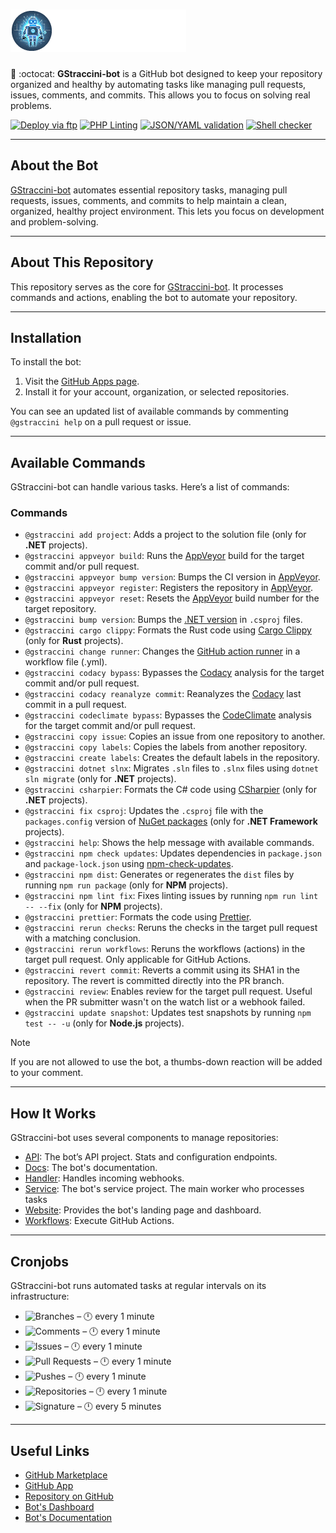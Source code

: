 # ![GStraccini-bot](https://raw.githubusercontent.com/guibranco/gstraccini-bot-website/main/src/images/logo-white.png)

🤖 :octocat: **GStraccini-bot** is a GitHub bot designed to keep your repository organized and healthy by automating tasks like managing pull requests, issues, comments, and commits. This allows you to focus on solving real problems.

[![Deploy via ftp](https://github.com/guibranco/gstraccini-bot-service/actions/workflows/deploy.yml/badge.svg)](https://github.com/guibranco/gstraccini-bot-service/actions/workflows/deploy.yml)
[![PHP Linting](https://github.com/guibranco/gstraccini-bot-service/actions/workflows/php-lint.yml/badge.svg)](https://github.com/guibranco/gstraccini-bot-service/actions/workflows/php-lint.yml)
[![JSON/YAML validation](https://github.com/guibranco/gstraccini-bot-service/actions/workflows/json-yaml-lint.yml/badge.svg)](https://github.com/guibranco/gstraccini-bot-service/actions/workflows/json-yaml-lint.yml)
[![Shell checker](https://github.com/guibranco/gstraccini-bot-service/actions/workflows/shell-checker.yml/badge.svg)](https://github.com/guibranco/gstraccini-bot-service/actions/workflows/shell-checker.yml)

---

## About the Bot

[GStraccini-bot](https://bot.straccini.com) automates essential repository tasks, managing pull requests, issues, comments, and commits to help maintain a clean, organized, healthy project environment. This lets you focus on development and problem-solving.

---

## About This Repository

This repository serves as the core for [GStraccini-bot](https://github.com/apps/gstraccini). It processes commands and actions, enabling the bot to automate your repository.

---

## Installation

To install the bot:

1. Visit the [GitHub Apps page](https://github.com/apps/gstraccini).
2. Install it for your account, organization, or selected repositories.

You can see an updated list of available commands by commenting `@gstraccini help` on a pull request or issue.

---

## Available Commands

GStraccini-bot can handle various tasks. Here’s a list of commands:

### Commands

- `@gstraccini add project`: Adds a project to the solution file (only for **.NET** projects).
- `@gstraccini appveyor build`: Runs the [AppVeyor](https://ci.appveyor.com) build for the target commit and/or pull request.
- `@gstraccini appveyor bump version`: Bumps the CI version in [AppVeyor](https://ci.appveyor.com).
- `@gstraccini appveyor register`: Registers the repository in [AppVeyor](https://ci.appveyor.com).
- `@gstraccini appveyor reset`: Resets the [AppVeyor](https://ci.appveyor.com) build number for the target repository.
- `@gstraccini bump version`: Bumps the [.NET version](https://dotnet.microsoft.com/en-us/platform/support/policy/dotnet-core) in `.csproj` files.
- `@gstraccini cargo clippy`: Formats the Rust code using [Cargo Clippy](https://doc.rust-lang.org/clippy/usage.html) (only for **Rust** projects).
- `@gstraccini change runner`: Changes the [GitHub action runner](https://docs.github.com/en/actions/using-github-hosted-runners/about-github-hosted-runners) in a workflow file (.yml).
- `@gstraccini codacy bypass`: Bypasses the [Codacy](https://www.codacy.com) analysis for the target commit and/or pull request.
- `@gstraccini codacy reanalyze commit`: Reanalyzes the [Codacy](https://www.codacy.com) last commit in a pull request.
- `@gstraccini codeclimate bypass`: Bypasses the [CodeClimate](https://codeclimate.com) analysis for the target commit and/or pull request.
- `@gstraccini copy issue`: Copies an issue from one repository to another.
- `@gstraccini copy labels`: Copies the labels from another repository.
- `@gstraccini create labels`: Creates the default labels in the repository.
- `@gstraccini dotnet slnx`: Migrates `.sln` files to `.slnx` files using `dotnet sln migrate` (only for **.NET** projects).
- `@gstraccini csharpier`: Formats the C# code using [CSharpier](https://csharpier.com) (only for **.NET** projects).
- `@gstraccini fix csproj`: Updates the `.csproj` file with the `packages.config` version of [NuGet packages](https://nuget.org) (only for **.NET Framework** projects).
- `@gstraccini help`: Shows the help message with available commands.
- `@gstraccini npm check updates`: Updates dependencies in `package.json` and `package-lock.json` using [npm-check-updates](https://github.com/raineorshine/npm-check-updates).
- `@gstraccini npm dist`: Generates or regenerates the `dist` files by running `npm run package` (only for **NPM** projects).
- `@gstraccini npm lint fix`: Fixes linting issues by running `npm run lint -- --fix` (only for **NPM** projects).
- `@gstraccini prettier`: Formats the code using [Prettier](https://prettier.io).
- `@gstraccini rerun checks`: Reruns the checks in the target pull request with a matching conclusion.
- `@gstraccini rerun workflows`: Reruns the workflows (actions) in the target pull request. Only applicable for GitHub Actions.
- `@gstraccini revert commit`: Reverts a commit using its SHA1 in the repository. The revert is committed directly into the PR branch.
- `@gstraccini review`: Enables review for the target pull request. Useful when the PR submitter wasn't on the watch list or a webhook failed.
- `@gstraccini update snapshot`: Updates test snapshots by running `npm test -- -u` (only for **Node.js** projects).

> [!Note]
> If you are not allowed to use the bot, a thumbs-down reaction will be added to your comment.

---

## How It Works

GStraccini-bot uses several components to manage repositories:

- [API](https://github.com/guibranco/gstraccini-bot-api): The bot’s API project. Stats and configuration endpoints.
- [Docs](https://github.com/guibranco/gstraccini-bot-docs): The bot's documentation.
- [Handler](https://github.com/guibranco/gstraccini-bot-handler): Handles incoming webhooks.
- [Service](https://github.com/guibranco/gstraccini-bot-service): The bot's service project. The main worker who processes tasks
- [Website](https://github.com/guibranco/gstraccini-bot-website): Provides the bot's landing page and dashboard.
- [Workflows](https://github.com/guibranco/gstraccini-bot-workflows): Execute GitHub Actions.

---

## Cronjobs

GStraccini-bot runs automated tasks at regular intervals on its infrastructure:

- ![Branches](https://healthchecks.io/b/3/82d0dec5-3ec1-41cc-8a35-ef1da42899e5.svg) – 🕛 every 1 minute
- ![Comments](https://healthchecks.io/b/3/31b38cb0-f8bd-42b1-b662-d5905b22cd94.svg) – 🕛 every 1 minute
- ![Issues](https://healthchecks.io/b/3/05666a6b-d35f-4cb8-abc8-25584cc9029b.svg) – 🕛 every 1 minute
- ![Pull Requests](https://healthchecks.io/b/3/05c48393-c700-45b4-880f-59cb7b9b9f25.svg) – 🕛 every 1 minute
- ![Pushes](https://healthchecks.io/b/3/1e8724fa-8361-47d7-a4f6-901e8d4ff265.svg) – 🕛 every 1 minute
- ![Repositories](https://healthchecks.io/b/3/4ef0ee6c-38f8-4c79-b9f7-049438bd39a9.svg) – 🕛 every 1 minute
- ![Signature](https://healthchecks.io/b/3/8303206b-2f4c-4300-ac64-5e9cd342c164.svg) – 🕛 every 5 minutes

---

## Useful Links

- [GitHub Marketplace](https://github.com/marketplace/gstraccini-bot)
- [GitHub App](https://github.com/apps/gstraccini)
- [Repository on GitHub](https://github.com/guibranco/gstraccini-bot-service)
- [Bot's Dashboard](https://bot.straccini.com)
- [Bot's Documentation](https://docs.bot.straccini.com)
